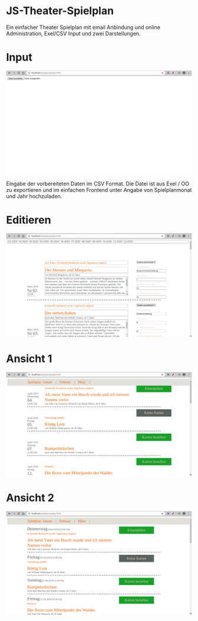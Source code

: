 # JS-Theater-Spielplan
Ein einfacher Theater Spielplan mit email Anbindung und online Administration, Exel/CSV Input und zwei Darstellungen.

# Input

![Input-Ansicht](/doku/upload.png)

Eingabe der vorbereiteten Daten im CSV Format. Die Datei ist aus Exel / OO zu exportieren und im einfachen Frontend unter Angabe von Spielplanmonat und Jahr hochzuladen.

# Editieren

![Edit-Ansicht](/doku/edit.png)

# Ansicht 1

![Spielplanansicht 1](/doku/ans1.png)

# Ansicht 2

![Spielplanansicht 2](/doku/ans2.png)
